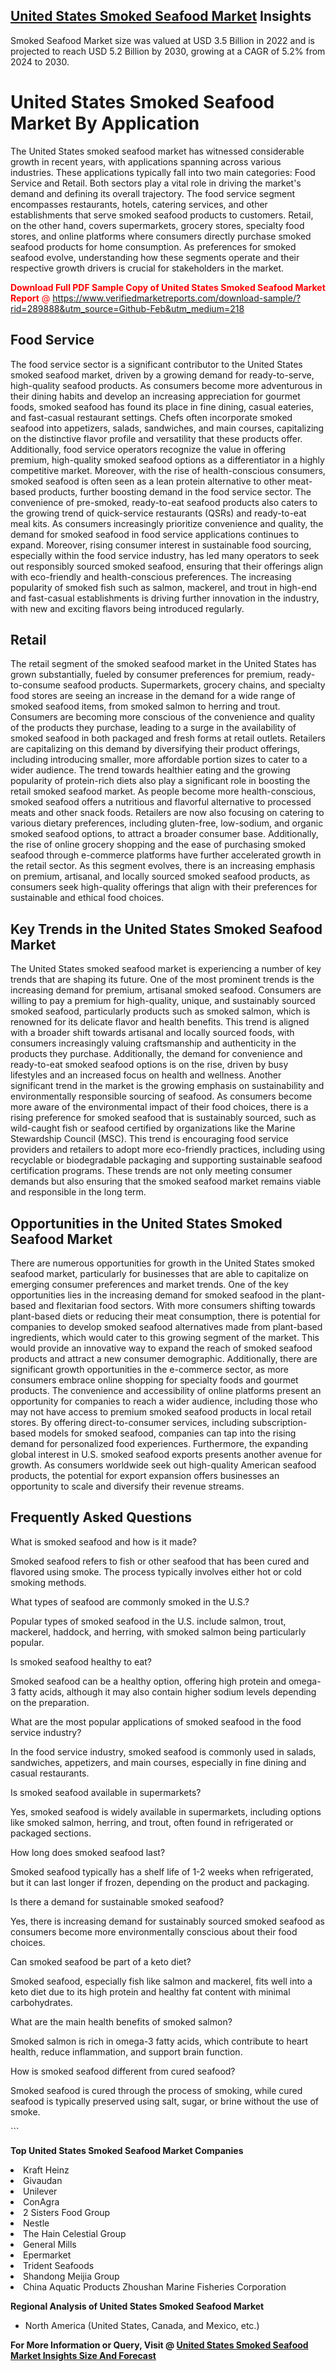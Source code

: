 <h2><a href="https://www.verifiedmarketreports.com/download-sample/?rid=289888&amp;utm_source=Github-Feb&amp;utm_medium=218" target="_blank">United States Smoked Seafood Market</a> Insights</h2><p>Smoked Seafood Market size was valued at USD 3.5 Billion in 2022 and is projected to reach USD 5.2 Billion by 2030, growing at a CAGR of 5.2% from 2024 to 2030.</p><p> <h1>United States Smoked Seafood Market By Application</h1> <p>The United States smoked seafood market has witnessed considerable growth in recent years, with applications spanning across various industries. These applications typically fall into two main categories: Food Service and Retail. Both sectors play a vital role in driving the market's demand and defining its overall trajectory. The food service segment encompasses restaurants, hotels, catering services, and other establishments that serve smoked seafood products to customers. Retail, on the other hand, covers supermarkets, grocery stores, specialty food stores, and online platforms where consumers directly purchase smoked seafood products for home consumption. As preferences for smoked seafood evolve, understanding how these segments operate and their respective growth drivers is crucial for stakeholders in the market. <p><span class=""><span style="color: #ff0000;"><strong>Download Full PDF Sample Copy of United States Smoked Seafood Market Report</strong> @ </span><a href="https://www.verifiedmarketreports.com/download-sample/?rid=289888&amp;utm_source=Github-Feb&amp;utm_medium=218" target="_blank">https://www.verifiedmarketreports.com/download-sample/?rid=289888&amp;utm_source=Github-Feb&amp;utm_medium=218</a></span></p> </p> <h2>Food Service</h2> <p>The food service sector is a significant contributor to the United States smoked seafood market, driven by a growing demand for ready-to-serve, high-quality seafood products. As consumers become more adventurous in their dining habits and develop an increasing appreciation for gourmet foods, smoked seafood has found its place in fine dining, casual eateries, and fast-casual restaurant settings. Chefs often incorporate smoked seafood into appetizers, salads, sandwiches, and main courses, capitalizing on the distinctive flavor profile and versatility that these products offer. Additionally, food service operators recognize the value in offering premium, high-quality smoked seafood options as a differentiator in a highly competitive market. Moreover, with the rise of health-conscious consumers, smoked seafood is often seen as a lean protein alternative to other meat-based products, further boosting demand in the food service sector. The convenience of pre-smoked, ready-to-eat seafood products also caters to the growing trend of quick-service restaurants (QSRs) and ready-to-eat meal kits. As consumers increasingly prioritize convenience and quality, the demand for smoked seafood in food service applications continues to expand. Moreover, rising consumer interest in sustainable food sourcing, especially within the food service industry, has led many operators to seek out responsibly sourced smoked seafood, ensuring that their offerings align with eco-friendly and health-conscious preferences. The increasing popularity of smoked fish such as salmon, mackerel, and trout in high-end and fast-casual establishments is driving further innovation in the industry, with new and exciting flavors being introduced regularly. <h2>Retail</h2> <p>The retail segment of the smoked seafood market in the United States has grown substantially, fueled by consumer preferences for premium, ready-to-consume seafood products. Supermarkets, grocery chains, and specialty food stores are seeing an increase in the demand for a wide range of smoked seafood items, from smoked salmon to herring and trout. Consumers are becoming more conscious of the convenience and quality of the products they purchase, leading to a surge in the availability of smoked seafood in both packaged and fresh forms at retail outlets. Retailers are capitalizing on this demand by diversifying their product offerings, including introducing smaller, more affordable portion sizes to cater to a wider audience. The trend towards healthier eating and the growing popularity of protein-rich diets also play a significant role in boosting the retail smoked seafood market. As people become more health-conscious, smoked seafood offers a nutritious and flavorful alternative to processed meats and other snack foods. Retailers are now also focusing on catering to various dietary preferences, including gluten-free, low-sodium, and organic smoked seafood options, to attract a broader consumer base. Additionally, the rise of online grocery shopping and the ease of purchasing smoked seafood through e-commerce platforms have further accelerated growth in the retail sector. As this segment evolves, there is an increasing emphasis on premium, artisanal, and locally sourced smoked seafood products, as consumers seek high-quality offerings that align with their preferences for sustainable and ethical food choices. <h2>Key Trends in the United States Smoked Seafood Market</h2> <p>The United States smoked seafood market is experiencing a number of key trends that are shaping its future. One of the most prominent trends is the increasing demand for premium, artisanal smoked seafood. Consumers are willing to pay a premium for high-quality, unique, and sustainably sourced smoked seafood, particularly products such as smoked salmon, which is renowned for its delicate flavor and health benefits. This trend is aligned with a broader shift towards artisanal and locally sourced foods, with consumers increasingly valuing craftsmanship and authenticity in the products they purchase. Additionally, the demand for convenience and ready-to-eat smoked seafood options is on the rise, driven by busy lifestyles and an increased focus on health and wellness. Another significant trend in the market is the growing emphasis on sustainability and environmentally responsible sourcing of seafood. As consumers become more aware of the environmental impact of their food choices, there is a rising preference for smoked seafood that is sustainably sourced, such as wild-caught fish or seafood certified by organizations like the Marine Stewardship Council (MSC). This trend is encouraging food service providers and retailers to adopt more eco-friendly practices, including using recyclable or biodegradable packaging and supporting sustainable seafood certification programs. These trends are not only meeting consumer demands but also ensuring that the smoked seafood market remains viable and responsible in the long term. <h2>Opportunities in the United States Smoked Seafood Market</h2> <p>There are numerous opportunities for growth in the United States smoked seafood market, particularly for businesses that are able to capitalize on emerging consumer preferences and market trends. One of the key opportunities lies in the increasing demand for smoked seafood in the plant-based and flexitarian food sectors. With more consumers shifting towards plant-based diets or reducing their meat consumption, there is potential for companies to develop smoked seafood alternatives made from plant-based ingredients, which would cater to this growing segment of the market. This would provide an innovative way to expand the reach of smoked seafood products and attract a new consumer demographic. Additionally, there are significant growth opportunities in the e-commerce sector, as more consumers embrace online shopping for specialty foods and gourmet products. The convenience and accessibility of online platforms present an opportunity for companies to reach a wider audience, including those who may not have access to premium smoked seafood products in local retail stores. By offering direct-to-consumer services, including subscription-based models for smoked seafood, companies can tap into the rising demand for personalized food experiences. Furthermore, the expanding global interest in U.S. smoked seafood exports presents another avenue for growth. As consumers worldwide seek out high-quality American seafood products, the potential for export expansion offers businesses an opportunity to scale and diversify their revenue streams. <h2>Frequently Asked Questions</h2> <p>What is smoked seafood and how is it made?</p> <p>Smoked seafood refers to fish or other seafood that has been cured and flavored using smoke. The process typically involves either hot or cold smoking methods.</p> <p>What types of seafood are commonly smoked in the U.S.?</p> <p>Popular types of smoked seafood in the U.S. include salmon, trout, mackerel, haddock, and herring, with smoked salmon being particularly popular.</p> <p>Is smoked seafood healthy to eat?</p> <p>Smoked seafood can be a healthy option, offering high protein and omega-3 fatty acids, although it may also contain higher sodium levels depending on the preparation.</p> <p>What are the most popular applications of smoked seafood in the food service industry?</p> <p>In the food service industry, smoked seafood is commonly used in salads, sandwiches, appetizers, and main courses, especially in fine dining and casual restaurants.</p> <p>Is smoked seafood available in supermarkets?</p> <p>Yes, smoked seafood is widely available in supermarkets, including options like smoked salmon, herring, and trout, often found in refrigerated or packaged sections.</p> <p>How long does smoked seafood last?</p> <p>Smoked seafood typically has a shelf life of 1-2 weeks when refrigerated, but it can last longer if frozen, depending on the product and packaging.</p> <p>Is there a demand for sustainable smoked seafood?</p> <p>Yes, there is increasing demand for sustainably sourced smoked seafood as consumers become more environmentally conscious about their food choices.</p> <p>Can smoked seafood be part of a keto diet?</p> <p>Smoked seafood, especially fish like salmon and mackerel, fits well into a keto diet due to its high protein and healthy fat content with minimal carbohydrates.</p> <p>What are the main health benefits of smoked salmon?</p> <p>Smoked salmon is rich in omega-3 fatty acids, which contribute to heart health, reduce inflammation, and support brain function.</p> <p>How is smoked seafood different from cured seafood?</p> <p>Smoked seafood is cured through the process of smoking, while cured seafood is typically preserved using salt, sugar, or brine without the use of smoke.</p> ```</p><p><strong>Top United States Smoked Seafood Market Companies</strong></p><div data-test-id=""><p><li>Kraft Heinz</li><li> Givaudan</li><li> Unilever</li><li> ConAgra</li><li> 2 Sisters Food Group</li><li> Nestle</li><li> The Hain Celestial Group</li><li> General Mills</li><li> Epermarket</li><li> Trident Seafoods</li><li> Shandong Meijia Group</li><li> China Aquatic Products Zhoushan Marine Fisheries Corporation</li></p><div><strong>Regional Analysis of&nbsp;United States Smoked Seafood Market</strong></div><ul><li dir="ltr"><p dir="ltr">North America&nbsp;(United States, Canada, and Mexico, etc.)</p></li></ul><p><strong>For More Information or Query, Visit @&nbsp;</strong><strong><a href="https://www.verifiedmarketreports.com/product/smoked-seafood-market/?utm_source=Github-Feb&amp;utm_medium=218" target="_blank">United States Smoked Seafood Market Insights Size And Forecast</a></strong></p></div>
